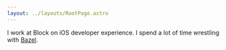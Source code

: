 ```yaml
---
layout: ../layouts/RootPage.astro
---
```


I work at Block on iOS developer experience. I spend a lot of time wrestling with [Bazel](https://bazel.build/).
